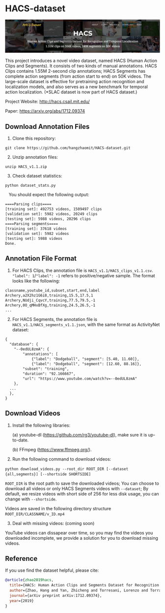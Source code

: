 # HACS-dataset

<img src="./teaser.png"/>

This project introduces a novel video dataset, named HACS (Human Action Clips and Segments). It consists of two kinds of manual annotations. HACS Clips contains 1.55M 2-second clip annotations; HACS Segments has complete action segments (from action start to end) on 50K videos. The large-scale dataset is effective for pretraining action recognition and localization models, and also serves as a new benchmark for temporal action localization. (*SLAC dataset is now part of HACS dataset.)

Project Website: http://hacs.csail.mit.edu/

Paper: https://arxiv.org/abs/1712.09374

## Download Annotation Files
1. Clone this repository:
```
git clone https://github.com/hangzhaomit/HACS-dataset.git
```
2. Unzip annotation files:
```
unzip HACS_v1.1.zip
```
3. Check dataset statistics:
```
python dataset_stats.py
```
&nbsp;&nbsp; You should expect the following output:
```
====Parsing clips====
[training set]: 492753 videos, 1509497 clips
[validation set]: 5982 videos, 20249 clips
[testing set]: 5988 videos, 20296 clips
====Parsing segments====
[training set]: 37618 videos
[validation set]: 5982 videos
[testing set]: 5988 videos
Done.
```

## Annotation File Format
1. For HACS Clips, the annotation file is ```HACS_v1.1/HACS_clips_v1.1.csv```. ```"label": 1```/```"label": -1``` refers to positive/negative sample. The format looks like the following:
```
classname,youtube_id,subset,start,end,label
Archery,a2X2hz1G6i8,training,15.5,17.5,1
Archery,NUdji_CqvcY,training,77.5,79.5,-1
Archery,0O_qMHxBfXg,training,24.5,26.5,-1
...
```

2. For HACS Segments, the annotation file is ```HACS_v1.1/HACS_segments_v1.1.json```, with the same format as ActivityNet dataset:
```
{
  "database": {
    "--0edUL8zmA": {
        "annotations": [
            {"label": "Dodgeball", "segment": [5.40, 11.60]},
            {"label": "Dodgeball", "segment": [12.60, 88.16]},
        "subset": "training",
        "duration": "92.166667",
        "url": "https://www.youtube.com/watch?v=--0edUL8zmA"
    },
  ...
  },
}
```

## Download Videos
1. Install the following libraries:

    (a) youtube-dl (https://github.com/rg3/youtube-dl), make sure it is up-to-date.

    (b) FFmpeg (https://www.ffmpeg.org/).

2. Run the following command to download videos:

```python download_videos.py --root_dir ROOT_DIR [--dataset {all,segments}] [--shortside SHORTSIDE]```

```ROOT_DIR``` is the root path to save the downloaded videos;
You can choose to download all videos or only HACS Segments videos with ```--dataset```;
By default, we resize videos with short side of 256 for less disk usage, you can change with ```--shortside```.

Videos are saved in the following directory structure ```ROOT_DIR/CLASSNAME/v_ID.mp4```

3. Deal with missing videos: (coming soon)

YouTube videos can dissapear over time, so you may find the videos you downloaded incomplete, we provide a solution for you to download missing videos.

## Reference
If you use find the dataset helpful, please cite:
```bibtex
@article{zhao2019hacs,
  title={HACS: Human Action Clips and Segments Dataset for Recognition and Temporal Localization},
  author={Zhao, Hang and Yan, Zhicheng and Torresani, Lorenzo and Torralba, Antonio},
  journal={arXiv preprint arXiv:1712.09374},
  year={2019}
}
```

